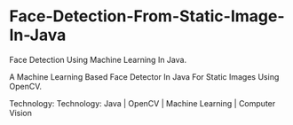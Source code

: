 # Face-Detection-From-Static-Image-In-Java

Face Detection Using Machine Learning In Java.

A Machine Learning Based Face Detector In Java For Static Images Using OpenCV.


Technology: Technology: Java | OpenCV | Machine Learning | Computer Vision
